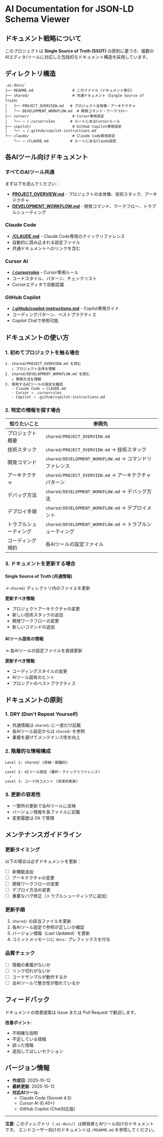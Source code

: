 # AI Documentation for JSON-LD Schema Viewer

## ドキュメント戦略について

このプロジェクトは **Single Source of Truth (SSOT)** の原則に基づき、複数のAIエディタ/ツールに対応した包括的なドキュメント構造を採用しています。

## ディレクトリ構造

```
.ai-docs/
├── README.md                  # このファイル（ドキュメント索引）
├── shared/                    # 共通ドキュメント（Single Source of Truth）
│   ├── PROJECT_OVERVIEW.md   # プロジェクト全体像・アーキテクチャ
│   └── DEVELOPMENT_WORKFLOW.md  # 開発コマンド・ワークフロー
├── cursor/                    # Cursor専用設定
│   └── → /.cursorrules       # ルートにあるCursorルール
├── copilot/                   # GitHub Copilot専用設定
│   └── → /.github/copilot-instructions.md
└── claude/                    # Claude Code専用設定
    └── → /CLAUDE.md          # ルートにあるClaude設定
```

## 各AIツール向けドキュメント

### すべてのAIツール共通

まず以下を読んでください：

- **[PROJECT_OVERVIEW.md](./shared/PROJECT_OVERVIEW.md)** - プロジェクトの全体像、技術スタック、アーキテクチャ
- **[DEVELOPMENT_WORKFLOW.md](./shared/DEVELOPMENT_WORKFLOW.md)** - 開発コマンド、ワークフロー、トラブルシューティング

### Claude Code

- **[/CLAUDE.md](../CLAUDE.md)** - Claude Code専用のクイックリファレンス
- 自動的に読み込まれる設定ファイル
- 共通ドキュメントへのリンクを含む

### Cursor AI

- **[/.cursorrules](../.cursorrules)** - Cursor専用ルール
- コードスタイル、パターン、チェックリスト
- Cursorエディタで自動認識

### GitHub Copilot

- **[/.github/copilot-instructions.md](../.github/copilot-instructions.md)** - Copilot専用ガイド
- コーディングパターン、ベストプラクティス
- Copilot Chatで参照可能

## ドキュメントの使い方

### 1. 初めてプロジェクトを触る場合

```plaintext
1. shared/PROJECT_OVERVIEW.md を読む
   ↓ プロジェクト全体を理解
2. shared/DEVELOPMENT_WORKFLOW.md を読む
   ↓ 開発方法を理解
3. 使用するAIツールの設定を確認
   - Claude Code → CLAUDE.md
   - Cursor → .cursorrules
   - Copilot → .github/copilot-instructions.md
```

### 2. 特定の情報を探す場合

| 知りたいこと           | 参照先                                                    |
| ---------------------- | --------------------------------------------------------- |
| プロジェクト概要       | `shared/PROJECT_OVERVIEW.md`                              |
| 技術スタック           | `shared/PROJECT_OVERVIEW.md` → 技術スタック               |
| 開発コマンド           | `shared/DEVELOPMENT_WORKFLOW.md` → コマンドリファレンス   |
| アーキテクチャ         | `shared/PROJECT_OVERVIEW.md` → アーキテクチャパターン     |
| デバッグ方法           | `shared/DEVELOPMENT_WORKFLOW.md` → デバッグ方法           |
| デプロイ手順           | `shared/DEVELOPMENT_WORKFLOW.md` → デプロイメント         |
| トラブルシューティング | `shared/DEVELOPMENT_WORKFLOW.md` → トラブルシューティング |
| コーディング規約       | 各AIツールの設定ファイル                                  |

### 3. ドキュメントを更新する場合

#### Single Source of Truth (共通情報)

→ `shared/` ディレクトリ内のファイルを更新

**更新すべき情報**:

- プロジェクトアーキテクチャの変更
- 新しい技術スタックの追加
- 開発ワークフローの変更
- 新しいコマンドの追加

#### AIツール固有の情報

→ 各AIツールの設定ファイルを直接更新

**更新すべき情報**:

- コーディングスタイルの変更
- AIツール固有のヒント
- プロンプトのベストプラクティス

## ドキュメントの原則

### 1. DRY (Don't Repeat Yourself)

- 共通情報は `shared/` に一度だけ記載
- 各AIツール設定からは `shared/` を参照
- 重複を避けてメンテナンス性を向上

### 2. 階層的な情報構成

```
Level 1: shared/ (詳細・網羅的)
  ↓
Level 2: AIツール設定 (要約・クイックリファレンス)
  ↓
Level 3: コード内コメント (具体的実装)
```

### 3. 更新の容易性

- 一箇所の更新で全AIツールに反映
- バージョン情報を各ファイルに記載
- 変更履歴は Git で管理

## メンテナンスガイドライン

### 更新タイミング

以下の場合は必ずドキュメントを更新：

- [ ] 新機能追加
- [ ] アーキテクチャの変更
- [ ] 開発ワークフローの変更
- [ ] デプロイ方法の変更
- [ ] 重要なバグ修正（トラブルシューティングに追加）

### 更新手順

1. `shared/` の該当ファイルを更新
2. 各AIツール設定で参照が正しいか確認
3. バージョン情報（Last Updated）を更新
4. コミットメッセージに `docs:` プレフィックスを付与

### 品質チェック

- [ ] 情報の重複がないか
- [ ] リンク切れがないか
- [ ] コードサンプルが動作するか
- [ ] 全AIツールで整合性が取れているか

## フィードバック

ドキュメントの改善提案は Issue または Pull Request で歓迎します。

**改善ポイント**:

- 不明確な説明
- 不足している情報
- 誤った情報
- 追加してほしいセクション

## バージョン情報

- **作成日**: 2025-10-12
- **最終更新**: 2025-10-12
- **対応AIツール**:
  - Claude Code (Sonnet 4.5)
  - Cursor AI (0.40+)
  - GitHub Copilot (Chat対応版)

---

**注意**: このディレクトリ（`.ai-docs/`）は開発者とAIツール向けのドキュメントです。
エンドユーザー向けのドキュメントは `/README.md` を参照してください。
